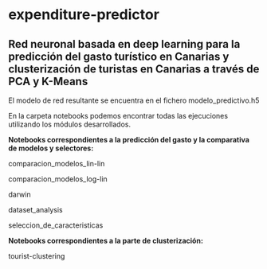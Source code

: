 # expenditure-predictor

## Red neuronal basada en deep learning para la predicción del gasto turístico en Canarias y clusterización de turistas en Canarias a través de PCA y K-Means

El modelo de red resultante se encuentra en el fichero modelo_predictivo.h5

En la carpeta notebooks podemos encontrar todas las ejecuciones utilizando los módulos desarrollados.

**Notebooks correspondientes a la predicción del gasto y la comparativa de modelos y selectores:**

comparacion_modelos_lin-lin

comparacion_modelos_log-lin

darwin

dataset_analysis

seleccion_de_caracteristicas

**Notebooks correspondientes a la parte de clusterización:**

tourist-clustering

